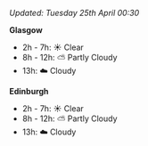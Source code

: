 *Updated: Tuesday 25th April 00:30*

**Glasgow**

* 2h - 7h: :sunny: Clear
* 8h - 12h: :partly_sunny: Partly Cloudy
* 13h: :cloud: Cloudy

**Edinburgh**

* 2h - 7h: :sunny: Clear
* 8h - 12h: :partly_sunny: Partly Cloudy
* 13h: :cloud: Cloudy
